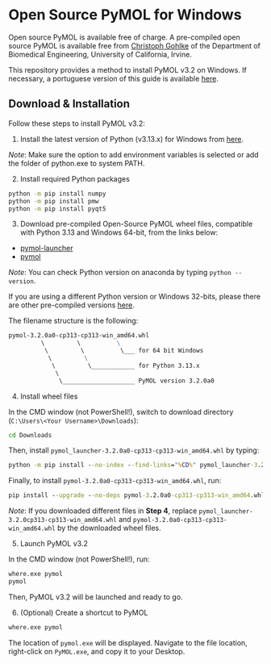 # Open Source PyMOL for Windows

Open source PyMOL is available free of charge. A pre-compiled open source PyMOL is available free from [Christoph Gohlke](https://www.cgohlke.com/) of the Department of Biomedical Engineering, University of California, Irvine.

This repository provides a method to install PyMOL v3.2 on Windows. If necessary, a portuguese version of this guide is available [here](https://github.com/cnpem/PyMOL4Win/blob/main/README_PT.md).

## Download & Installation

Follow these steps to install PyMOL v3.2:

1. Install the latest version of Python (v3.13.x) for Windows from [here](http://www.python.org/downloads/).

_Note_: Make sure the option to add environment variables is selected or add the folder of python.exe to system PATH.

2. Install required Python packages

```cmd
python -m pip install numpy
python -m pip install pmw
python -m pip install pyqt5
```

3. Download pre-compiled Open-Source PyMOL wheel files, compatible with Python 3.13 and Windows 64-bit, from the links below:

- [pymol-launcher](https://github.com/cnpem/PyMOL4Win/releases/latest/download/pymol_launcher-3.2.0a0-cp313-cp313-win_amd64.whl)
- [pymol](https://github.com/cnpem/PyMOL4Win/releases/latest/download/pymol-3.2.0a0-cp313-cp313-win_amd64.whl)

_Note_: You can check Python version on anaconda by typing `python --version`.

If you are using a different Python version or Windows 32-bits, please there are other pre-compiled versions [here](https://github.com/cgohlke/pymol-open-source-wheels/releases).

The filename structure is the following:

```cmd
pymol‑3.2.0a0‑cp313‑cp313‑win_amd64.whl
         \         \          \
          \         \          \___ for 64 bit Windows
           \         \
            \         \____________ for Python 3.13.x
             \
              \____________________ PyMOL version 3.2.0a0
```

4. Install wheel files

In the CMD window (not PowerShell!), switch to download directory (`C:\Users\<Your Username>\Downloads`):

```cmd
cd Downloads
```

Then, install `pymol_launcher-3.2.0a0-cp313-cp313-win_amd64.whl` by typing:

```cmd
python -m pip install --no-index --find-links="%CD%" pymol_launcher-3.2.0a0-cp313-cp313-win_amd64.whl
```

Finally, to install `pymol-3.2.0a0-cp313-cp313-win_amd64.whl`, run:

```cmd
pip install --upgrade --no-deps pymol-3.2.0a0-cp313-cp313-win_amd64.whl
```

_Note_: If you downloaded different files in **Step 4**, replace `pymol_launcher-3.2.0cp313-cp313-win_amd64.whl` and `pymol-3.2.0a0-cp313-cp313-win_amd64.whl` by the downloaded wheel files.

5. Launch PyMOL v3.2

In the CMD window (not PowerShell!), run:

```cmd
where.exe pymol
pymol
```

Then, PyMOL v3.2 will be launched and ready to go.

6. (Optional) Create a shortcut to PyMOL

```cmd
where.exe pymol
```

The location of `pymol.exe` will be displayed. Navigate to the file location, right-click on `PyMOL.exe`, and copy it to your Desktop.
